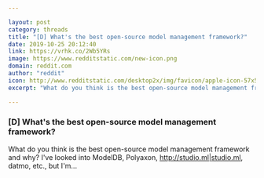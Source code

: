 ```yaml
---

layout: post
category: threads
title: "[D] What's the best open-source model management framework?"
date: 2019-10-25 20:12:40
link: https://vrhk.co/2Wb5YRs
image: https://www.redditstatic.com/new-icon.png
domain: reddit.com
author: "reddit"
icon: http://www.redditstatic.com/desktop2x/img/favicon/apple-icon-57x57.png
excerpt: "What do you think is the best open-source model management framework and why? I've looked into ModelDB, Polyaxon, <http://studio.ml|studio.ml>, datmo, etc., but I'm..."

---
```


### [D] What's the best open-source model management framework?

What do you think is the best open-source model management framework and why? I've looked into ModelDB, Polyaxon, <http://studio.ml|studio.ml>, datmo, etc., but I'm...